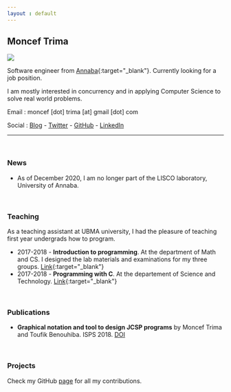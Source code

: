 ```yaml
---
layout : default
---
```

## Moncef Trima

<div><img class="info-img" src="https://avatars.githubusercontent.com/u/49733848" /></div>

Software engineer from [Annaba](https://en.wikipedia.org/wiki/Annaba){:target="_blank"}. Currently looking for a job position.

I am mostly interested in concurrency and in applying Computer Science to solve real world problems.
  
Email : moncef [dot] trima [at] gmail [dot] com

Social : [Blog](https://trima.github.io/blog) - [Twitter](https://twitter.com/monceftrima) - [GitHub](https://github.com/trima) - [LinkedIn](https://www.linkedin.com/in/monceftrima)

-----

<br>
     
### News
- As of December 2020, I am no longer part of the LISCO laboratory, University of Annaba.

<br>


### Teaching
As a teaching assistant at UBMA university, I had the pleasure of teaching first year undergrads how to program.
- 2017-2018 - **Introduction to programming**. At the department of Math and CS. I designed the lab materials and examinations for my three groups. [Link](https://github.com/trima/L1MIAS2018){:target="_blank"}
- 2017-2018 - **Programming with C**. At the departement of Science and Technology. [Link](https://github.com/trima/L1ST2018){:target="_blank"}


<br>

### Publications
- **Graphical notation and tool to design JCSP programs**  by Moncef Trima and Toufik Benouhiba. ISPS  2018. [DOI](https://doi.org/10.1109/ISPS.2018.8379013)

<br>

### Projects
Check my GitHub [page](https://github.com/trima) for all my contributions.
